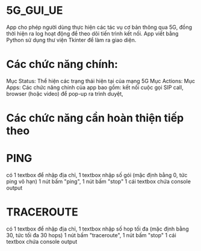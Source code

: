 # 5G_GUI_UE
App cho phép người dùng thực hiện các tác vụ cơ bản thông qua 5G, đồng thời hiện ra log hoạt động để theo dõi tiến trình kết nối.
App viết bằng Python sử dụng thư viện Tkinter để làm ra giao diện. 
# Các chức năng chính:
Mục Status: Thể hiện các trạng thái hiện tại của mạng 5G
  Mục Actions:
    Mục Apps: Các chức năng chính của app bao gồm: kết nối cuộc gọi SIP call, browser (hoặc video) để pop-up ra trình duyệt, 
# Các chức năng cần hoàn thiện tiếp theo
# PING
có 1 textbox để nhập địa chỉ, 1 textbox nhập số gói (mặc định bằng 0, tức  ping vô hạn)
1 nút bấm "ping", 1  nút bấm "stop"
1 cái textbox chứa console output
# TRACEROUTE
có 1 textbox để nhập địa chỉ, 1 textbox nhập số hop tối đa (mặc định bằng 30, tức tối đa 30 hops)
1 nút bấm "traceroute", 1  nút bấm "stop"
1 cái textbox chứa console output
